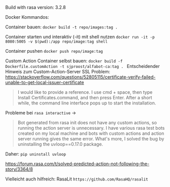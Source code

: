 Build with rasa version: 3.2.8

Docker Kommandos:

Container bauen: `docker build -t repo/images:tag .`

Container starten und interaktiv (-it) mit shell nutzen 
`docker run -it -p 8080:5005 -v $(pwd):/app repo/image:tag shell`

Container pushen `docker push repo/image:tag`

Custom Action Container selbst bauen: `docker build -f Dockerfile.customAction -t sjproost/alfabot-ca:tag .
`
Entscheidender Hinweis zum Custom-Action-Server SSL Problem:
https://stackoverflow.com/questions/52805115/certificate-verify-failed-unable-to-get-local-issuer-certificate
> I would like to provide a reference. I use cmd + space, then type Install Certificates.command, and then press Enter. After a short while, the command line interface pops up to start the installation.

Probleme bei `rasa interactive` -> 
> Bot generated from rasa init does not have any custom actions, so running the action server is unnecessary. I have various rasa test bots created on my local machine and bots with custom actions and action server running gives the same error. What's more, I solved the bug by uninstalling the uvloop==0.17.0 package.

Daher: `pip uninstall uvloop`

https://forum.rasa.com/t/solved-predicted-action-not-following-the-story/3364/8

Vielleicht auch hilfreich: RasaLit
`https://github.com/RasaHQ/rasalit`
